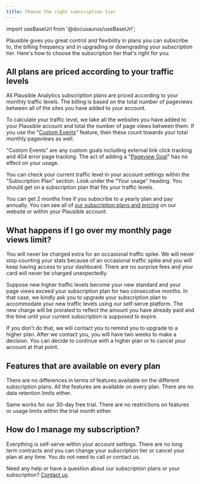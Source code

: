 ```yaml
---
title: Choose the right subscription tier
---
```


import useBaseUrl from '@docusaurus/useBaseUrl';

Plausible gives you great control and flexibility in plans you can subscribe to, the billing frequency and in upgrading or downgrading your subscription tier. Here's how to choose the subscription tier that's right for you.

## All plans are priced according to your traffic levels

All Plausible Analytics subscription plans are priced according to your monthly traffic levels. The billing is based on the total number of pageviews between all of the sites you have added to your account. 

To calculate your traffic level, we take all the websites you have added to your Plausible account and total the number of page views between them. If you use the "[Custom Events](custom-event-goals.md)" feature, then these count towards your total monthly pageviews as well.

"Custom Events" are any custom goals including external link click tracking and 404 error page tracking. The act of adding a "[Pageview Goal](pageview-goals.md)" has no effect on your usage.

You can check your current traffic level in your account settings within the "Subscription Plan" section. Look under the "Your usage" heading. You should get on a subscription plan that fits your traffic levels.

You can get 2 months free if you subscribe to a yearly plan and pay annually. You can see all of [our subscription plans and pricing](https://plausible.io/#pricing) on our website or within your Plausible account.

## What happens if I go over my monthly page views limit?

You will never be charged extra for an occasional traffic spike. We will never stop counting your stats because of an occasional traffic spike and you will keep having access to your dashboard. There are no surprise fees and your card will never be charged unexpectedly. 

Suppose new higher traffic levels become your new standard and your page views exceed your subscription plan for two consecutive months. In that case, we kindly ask you to upgrade your subscription plan to accommodate your new traffic levels using our self-serve platform. The new charge will be prorated to reflect the amount you have already paid and the time until your current subscription is supposed to expire. 

If you don't do that, we will contact you to remind you to upgrade to a higher plan. After we contact you, you will have two weeks to make a decision. You can decide to continue with a higher plan or to cancel your account at that point.

## Features that are available on every plan

There are no differences in terms of features available on the different subscription plans. All the features are available on every plan. There are no data retention limits either.

Same works for our 30-day free trial. There are no restrictions on features or usage limits within the trial month either.
 
## How do I manage my subscription?

Everything is self-serve within your account settings. There are no long term contracts and you can change your subscription tier or cancel your plan at any time. You do not need to call or contact us.

Need any help or have a question about our subscription plans or your subscription? [Contact us](https://plausible.io/contact).
